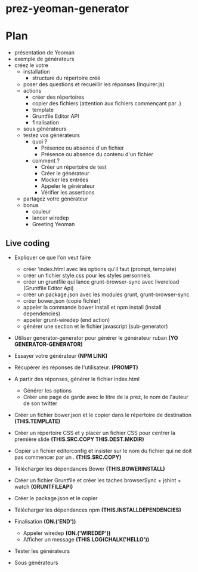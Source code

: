 prez-yeoman-generator
=====================

# Plan

* présentation de Yeoman
* exemple de générateurs
* créez le votre
    * installation
        * structure du répertoire créé
    * poser des questions et recueillir les réponses (Inquirer.js)
    * actions
        * créer des répertoires
        * copier des fichiers (attention aux fichiers commençant par .)
        * template
        * Gruntfile Editor API
        * finalisation
    * sous générateurs
    * testez vos générateurs
        * quoi ?
            * Présence ou absence d'un fichier
            * Présence ou absence du contenu d'un fichier
        * comment ?
            * Créer un répertoire de test
            * Créer le générateur
            * Mocker les entrées
            * Appeler le générateur
            * Vérifier les assertions
    * partagez votre générateur
    * bonus
        * couleur
        * lancer wiredep
        * Greeting Yeoman

## Live coding
* Expliquer ce que l'on veut faire
    * créer 'index.html avec les options qu'il faut (prompt, template)
    * créer un fichier style.css pour les styles personnels
    * créer un gruntfile qui lance grunt-browser-sync avec livereload (Gruntfile Editor Api)
    * créer un package.json avec les modules grunt, grunt-browser-sync
    * créer bower.json (copie fichier)
    * appeler la commande bower install et npm install (install dependencies)
    * appeler grunt-wiredep (end action)
    * générer une section et le fichier javascript (sub-generator)

* Utiliser generator-generator pour générer le générateur ruban **(YO GENERATOR-GENERATOR)**
* Essayer votre générateur **(NPM LINK)** 
* Récupérer les réponses de l'utilisateur. **(PROMPT)**
* A partir des réponses, générer le fichier index.html 
    * Générer les options
    * Créer une page de garde avec le titre de la prez, le nom de l'auteur de son twitter
* Créer un fichier bower.json et le copier dans le répertoire de destination **(THIS.TEMPLATE)**
* Créer un répertoire CSS et y placer un fichier CSS pour centrer la première slide **(THIS.SRC.COPY THIS.DEST.MKDIR)**
* Copier un fichier editorconfig et insister sur le nom du fichier qui ne doit pas commencer par un . **(THIS.SRC.COPY)**
* Télécharger les dépendances Bower **(THIS.BOWERINSTALL)**
* Créer un fichier Gruntfile et créer les taches browserSync + jshint + watch **(GRUNTFILEAPI)**
* Créer le package.json et le copier
* Télécharger les dépendances npm **(THIS.INSTALLDEPENDENCIES)**
* Finalisation **(ON.('END'))**
    * Appeler wiredep **(ON.('WIREDEP'))**
    * Afficher un message **(THIS.LOG(CHALK('HELLO'))**
* Tester les générateurs
* Sous générateurs